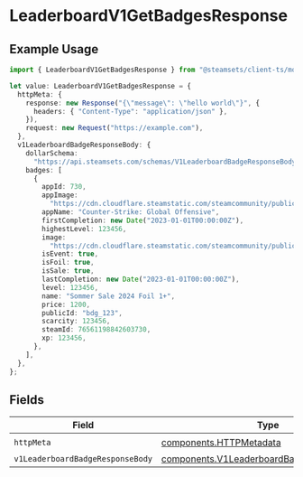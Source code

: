 # LeaderboardV1GetBadgesResponse

## Example Usage

```typescript
import { LeaderboardV1GetBadgesResponse } from "@steamsets/client-ts/models/operations";

let value: LeaderboardV1GetBadgesResponse = {
  httpMeta: {
    response: new Response("{\"message\": \"hello world\"}", {
      headers: { "Content-Type": "application/json" },
    }),
    request: new Request("https://example.com"),
  },
  v1LeaderboardBadgeResponseBody: {
    dollarSchema:
      "https://api.steamsets.com/schemas/V1LeaderboardBadgeResponseBody.json",
    badges: [
      {
        appId: 730,
        appImage:
          "https://cdn.cloudflare.steamstatic.com/steamcommunity/public/images/apps/730/a1a2f9f3f4c0c2b1f8d3a4e5f6d7e8f9.jpg",
        appName: "Counter-Strike: Global Offensive",
        firstCompletion: new Date("2023-01-01T00:00:00Z"),
        highestLevel: 123456,
        image:
          "https://cdn.cloudflare.steamstatic.com/steamcommunity/public/images/items/2861690/088ef3b86f9529b031929eab0a2e60bf30d1b904.png",
        isEvent: true,
        isFoil: true,
        isSale: true,
        lastCompletion: new Date("2023-01-01T00:00:00Z"),
        level: 123456,
        name: "Sommer Sale 2024 Foil 1+",
        price: 1200,
        publicId: "bdg_123",
        scarcity: 123456,
        steamId: 76561198842603730,
        xp: 123456,
      },
    ],
  },
};
```

## Fields

| Field                                                                                                  | Type                                                                                                   | Required                                                                                               | Description                                                                                            |
| ------------------------------------------------------------------------------------------------------ | ------------------------------------------------------------------------------------------------------ | ------------------------------------------------------------------------------------------------------ | ------------------------------------------------------------------------------------------------------ |
| `httpMeta`                                                                                             | [components.HTTPMetadata](../../models/components/httpmetadata.md)                                     | :heavy_check_mark:                                                                                     | N/A                                                                                                    |
| `v1LeaderboardBadgeResponseBody`                                                                       | [components.V1LeaderboardBadgeResponseBody](../../models/components/v1leaderboardbadgeresponsebody.md) | :heavy_minus_sign:                                                                                     | OK                                                                                                     |
